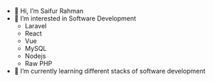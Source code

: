 - 👋 Hi, I’m Saifur Rahman
- 👀 I’m interested in Software Development
  - Laravel
  - React
  - Vue
  - MySQL   
  - Nodejs 
  - Raw PHP 
- 🌱 I’m currently learning different stacks of software development


<!---

- 👋 Hi, I’m @saifurrahman1193
- 👀 I’m interested in Software Development
- 🌱 I’m currently learning ...
- 💞️ I’m looking to collaborate on ...
- 📫 How to reach me ...
saifurrahman1193/saifurrahman1193 is a ✨ special ✨ repository because its `README.md` (this file) appears on your GitHub profile.
You can click the Preview link to take a look at your changes.
--->
